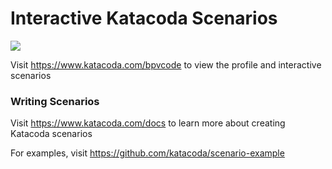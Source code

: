 # Interactive Katacoda Scenarios

[![](http://shields.katacoda.com/katacoda/bpvcode/count.svg)](https://www.katacoda.com/bpvcode "Get your profile on Katacoda.com")

Visit https://www.katacoda.com/bpvcode to view the profile and interactive scenarios

### Writing Scenarios
Visit https://www.katacoda.com/docs to learn more about creating Katacoda scenarios

For examples, visit https://github.com/katacoda/scenario-example
